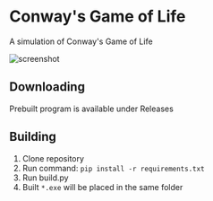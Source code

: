 # Conway's Game of Life
A simulation of Conway's Game of Life

![screenshot](https://user-images.githubusercontent.com/40371578/205412072-96eee701-68fc-41ab-903c-b50fd0cff45b.png)

## Downloading
Prebuilt program is available under Releases

## Building
1. Clone repository
2. Run command: `pip install -r requirements.txt`
3. Run build.py
4. Built `*.exe` will be placed in the same folder

